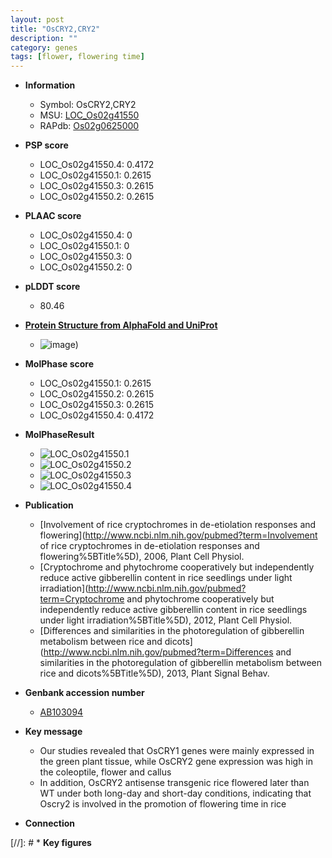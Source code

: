 ```yaml
---
layout: post
title: "OsCRY2,CRY2"
description: ""
category: genes
tags: [flower, flowering time]
---
```


* **Information**  
    + Symbol: OsCRY2,CRY2  
    + MSU: [LOC_Os02g41550](http://rice.plantbiology.msu.edu/cgi-bin/ORF_infopage.cgi?orf=LOC_Os02g41550)  
    + RAPdb: [Os02g0625000](http://rapdb.dna.affrc.go.jp/viewer/gbrowse_details/irgsp1?name=Os02g0625000)  

* **PSP score**  
    + LOC_Os02g41550.4: 0.4172 
    + LOC_Os02g41550.1: 0.2615 
    + LOC_Os02g41550.3: 0.2615 
    + LOC_Os02g41550.2: 0.2615 

* **PLAAC score**  
    + LOC_Os02g41550.4: 0 
    + LOC_Os02g41550.1: 0 
    + LOC_Os02g41550.3: 0 
    + LOC_Os02g41550.2: 0 

* **pLDDT score**
    + 80.46

* **[Protein Structure from AlphaFold and UniProt](https://www.uniprot.org/uniprotkb/Q852P4/entry#structure)**
    + ![image](https://ricepsp.github.io/images/Q8/AF-Q852P4-F1.png))

* **MolPhase score**
    + LOC_Os02g41550.1: 0.2615
    + LOC_Os02g41550.2: 0.2615
    + LOC_Os02g41550.3: 0.2615
    + LOC_Os02g41550.4: 0.4172

* **MolPhaseResult**
    + ![LOC_Os02g41550.1](https://ricepsp.github.io/pictures/LOC_Os02g/LOC_Os02g41550.1.png)
    + ![LOC_Os02g41550.2](https://ricepsp.github.io/pictures/LOC_Os02g/LOC_Os02g41550.2.png)
    + ![LOC_Os02g41550.3](https://ricepsp.github.io/pictures/LOC_Os02g/LOC_Os02g41550.3.png)
    + ![LOC_Os02g41550.4](https://ricepsp.github.io/pictures/LOC_Os02g/LOC_Os02g41550.4.png)

* **Publication**  
    + [Involvement of rice cryptochromes in de-etiolation responses and flowering](http://www.ncbi.nlm.nih.gov/pubmed?term=Involvement of rice cryptochromes in de-etiolation responses and flowering%5BTitle%5D), 2006, Plant Cell Physiol.
    + [Cryptochrome and phytochrome cooperatively but independently reduce active gibberellin content in rice seedlings under light irradiation](http://www.ncbi.nlm.nih.gov/pubmed?term=Cryptochrome and phytochrome cooperatively but independently reduce active gibberellin content in rice seedlings under light irradiation%5BTitle%5D), 2012, Plant Cell Physiol.
    + [Differences and similarities in the photoregulation of gibberellin metabolism between rice and dicots](http://www.ncbi.nlm.nih.gov/pubmed?term=Differences and similarities in the photoregulation of gibberellin metabolism between rice and dicots%5BTitle%5D), 2013, Plant Signal Behav.

* **Genbank accession number**  
    + [AB103094](http://www.ncbi.nlm.nih.gov/nuccore/AB103094)

* **Key message**  
    + Our studies revealed that OsCRY1 genes were mainly expressed in the green plant tissue, while OsCRY2 gene expression was high in the coleoptile, flower and callus
    + In addition, OsCRY2 antisense transgenic rice flowered later than WT under both long-day and short-day conditions, indicating that Oscry2 is involved in the promotion of flowering time in rice

* **Connection**  

[//]: # * **Key figures**  


